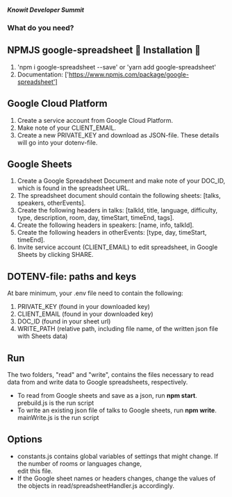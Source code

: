 ##### Knowit Developer Summit 

### What do you need? 


## NPMJS google-spreadsheet 🌈 Installation 🌈  
1. 'npm i google-spreadsheet --save' or 'yarn add google-spreadsheet' 
2. Documentation: ['https://www.npmjs.com/package/google-spreadsheet']

## Google Cloud Platform 
1. Create a service account from Google Cloud Platform. 
2. Make note of your CLIENT_EMAIL. 
3. Create a new PRIVATE_KEY and download as JSON-file. These details will go into your dotenv-file. 

## Google Sheets 
1. Create a Google Spreadsheet Document and make note of your DOC_ID, which is found in the spreadsheet URL. 
2. The spreadsheet document should contain the following sheets: [talks, speakers, otherEvents]. 
3. Create the following headers in talks: [talkId, title, language, difficulty, type, description, room, day, timeStart, timeEnd, tags]. 
4. Create the following headers in speakers: [name, info, talkId]. 
5. Create the following headers in otherEvents: [type, day, timeStart, timeEnd].
6. Invite service account (CLIENT_EMAIL) to edit spreadsheet, in Google Sheets by clicking SHARE. 

## DOTENV-file: paths and keys
At bare minimum, your .env file need to contain the following:
1. PRIVATE_KEY (found in your downloaded key)
2. CLIENT_EMAIL (found in your downloaded key)
3. DOC_ID (found in your sheet url)
4. WRITE_PATH (relative path, including file name, of the written json file with Sheets data)

## Run
The two folders, "read" and "write", contains the files necessary to read data from and write data to Google spreadsheets, respectively.    
- To read from Google sheets and save as a json, run <b>npm start</b>. prebuild.js is the run script   
- To write an existing json file of talks to Google sheets, run <b>npm write</b>. mainWrite.js is the run script   

## Options
- constants.js contains global variables of settings that might change. If the number of rooms or languages change,    
edit this file.
- If the Google sheet names or headers changes, change the values of the objects in read/spreadsheetHandler.js accordingly.

